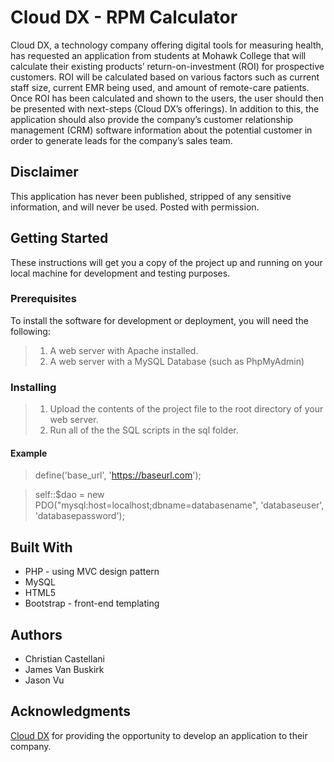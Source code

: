 # Cloud DX - RPM Calculator

Cloud DX, a technology company offering digital tools for measuring health, has requested an application from students at Mohawk College that will calculate their existing products’ return-on-investment (ROI) for prospective customers. ROI will be calculated based on various factors such as current staff size, current EMR being used, and amount of remote-care patients. Once ROI has been calculated and shown to the users, the user should then be presented with next-steps (Cloud DX’s offerings). In addition to this, the application should also provide the company’s customer relationship management (CRM) software information about the potential customer in order to generate leads for the company’s sales team.

## Disclaimer

This application has never been published, stripped of any sensitive information, and will never be used. Posted with permission.

## Getting Started

These instructions will get you a copy of the project up and running on your local machine for development and testing purposes.

### Prerequisites

To install the software for development or deployment, you will need the following:

> 1. A web server with Apache installed.
> 2. A web server with a MySQL Database (such as PhpMyAdmin)

### Installing

> 1. Upload the contents of the project file to the root directory of your web server.
> 2. Run all of the the SQL scripts in the sql folder.

#### Example

> define('base_url', 'https://baseurl.com');

> self::\$dao = new PDO("mysql:host=localhost;dbname=databasename", 'databaseuser', 'databasepassword');

## Built With

- PHP - using MVC design pattern
- MySQL
- HTML5
- Bootstrap - front-end templating

## Authors

- Christian Castellani
- James Van Buskirk
- Jason Vu

## Acknowledgments

[Cloud DX](https://www.clouddx.com/#/) for providing the opportunity to develop an application to their company.
